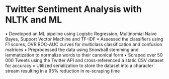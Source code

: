 # Twitter Sentiment Analysis with NLTK and ML 
▪ Developed an ML pipeline using Logistic Regression, Multinomial Naive Bayes, Support Vector Machine and TF-IDF
▪ Assessed the classifiers using F1 scores, OVR ROC-AUC curves for multiclass classification and confusion matrices 
▪ Preprocessed the data using Snowball stemming and lemmatization to normalize words to their canonical form
▪ Scraped over 50 000 Tweets using the Twitter API and cross-referenced a static CSV dataset for accuracy
▪ Utilized serialization to store the dataset into a character stream resulting in a 95% reduction in re-scraping time 
